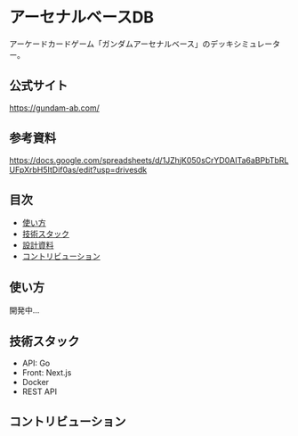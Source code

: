 # アーセナルベースDB
アーケードカードゲーム「ガンダムアーセナルベース」のデッキシミュレーター。

## 公式サイト
https://gundam-ab.com/

## 参考資料
https://docs.google.com/spreadsheets/d/1JZhjK050sCrYD0AITa6aBPbTbRLUFpXrbH5ItDif0as/edit?usp=drivesdk

## 目次
- [使い方](#使い方)
- [技術スタック](#技術スタック)
- [設計資料](#設計資料)
- [コントリビューション](#コントリビューション)

## 使い方
開発中...

## 技術スタック
* API: Go
* Front: Next.js
* Docker
* REST API

## コントリビューション

